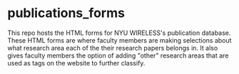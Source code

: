 # publications_forms
This repo hosts the HTML forms for NYU WIRELESS's publication database. These HTML forms are where faculty members are making selections about what research area each of the their research papers belongs in. It also gives faculty members the option of adding "other" research areas that are used as tags on the website to further classify.

